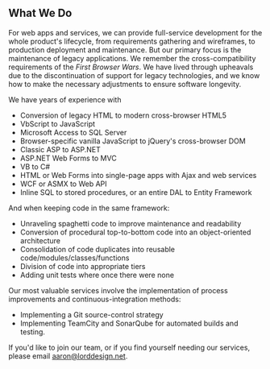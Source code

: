 ## What We Do

For web apps and services, we can provide full-service development for the whole product's lifecycle, from requirements gathering 
and wireframes, to production deployment and maintenance. But our primary focus is the maintenance of legacy applications. 
We remember the cross-compatibility requirements of the _First Browser Wars_. We have lived through upheavals due to the discontinuation 
of support for legacy technologies, and we know how to make the necessary adjustments to ensure software longevity.

 We have years of experience with
* Conversion of legacy HTML to modern cross-browser HTML5
* VbScript to JavaScript
* Microsoft Access to SQL Server
* Browser-specific vanilla JavaScript to jQuery's cross-browser DOM
* Classic ASP to ASP.NET
* ASP.NET Web Forms to MVC
* VB to C#
* HTML or Web Forms into single-page apps with Ajax and web services
* WCF or ASMX to Web API
* Inline SQL to stored procedures, or an entire DAL to Entity Framework

And when keeping code in the same framework:
* Unraveling spaghetti code to improve maintenance and readability
* Conversion of procedural top-to-bottom code into an object-oriented architecture
* Consolidation of code duplicates into reusable code/modules/classes/functions
* Division of code into appropriate tiers
* Adding unit tests where once there were none

Our most valuable services involve the implementation of process improvements and continuous-integration methods:
* Implementing a Git source-control strategy
* Implementing TeamCity and SonarQube for automated builds and testing.

If you'd like to join our team, or if you find yourself needing our services, please email aaron@lorddesign.net.
